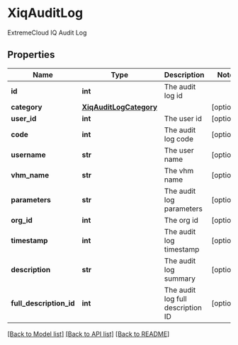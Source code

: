 # XiqAuditLog

ExtremeCloud IQ Audit Log
## Properties
Name | Type | Description | Notes
------------ | ------------- | ------------- | -------------
**id** | **int** | The audit log id | 
**category** | [**XiqAuditLogCategory**](XiqAuditLogCategory.md) |  | [optional] 
**user_id** | **int** | The user id | [optional] 
**code** | **int** | The audit log code | [optional] 
**username** | **str** | The user name | [optional] 
**vhm_name** | **str** | The vhm name | [optional] 
**parameters** | **str** | The audit log parameters | [optional] 
**org_id** | **int** | The org id | [optional] 
**timestamp** | **int** | The audit log timestamp | [optional] 
**description** | **str** | The audit log summary | [optional] 
**full_description_id** | **int** | The audit log full description ID | [optional] 

[[Back to Model list]](../README.md#documentation-for-models) [[Back to API list]](../README.md#documentation-for-api-endpoints) [[Back to README]](../README.md)



